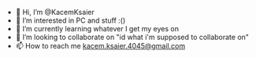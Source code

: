 - 👋 Hi, I’m @KacemKsaier
- 👀 I’m interested in PC and stuff :()
- 🌱 I’m currently learning whatever I get my eyes on  
- 💞️ I’m looking to collaborate on "id what i'm supposed to collaborate on"
- 📫 How to reach me kacem.ksaier.4045@gmail.com

<!---
KacemKsaier/KacemKsaier is a ✨ special ✨ repository because its `README.md` (this file) appears on your GitHub profile.
You can click the Preview link to take a look at your changes.
--->
